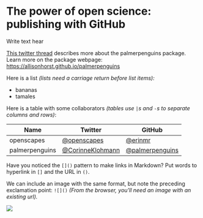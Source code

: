 # The power of open science: publishing with GitHub

Write text hear 

[This twitter thread](https://twitter.com/allison_horst/status/1287772985630191617) describes more about the palmerpenguins package. 
Learn more on the package webpage: <https://allisonhorst.github.io/palmerpenguins>

Here is a list *(lists need a carriage return before list items):*

- bananas
- tamales

Here is a table with some collaborators *(tables use `|`s and `-`s to separate columns and rows)*:


Name | Twitter | GitHub
-----|---------|--------
openscapes | [@openscapes](https://twitter.com/openscapes) | [@erinmr](https://github.com/openscapes)
palmerpenguins | [@CorinneKlohmann](https://twitter.com/CorinneKlohmann) | [@palmerpenguins](https://github.com/allisonhorst/palmerpenguins)

Have you noticed the `[]()` pattern to make links in Markdown? Put words to hyperlink in `[]` and the URL in `()`. 

We can include an image with the same format, but note the preceding exclamation point: `![]()` *(From the browser, you'll need an image with an existing url).* 

![](https://octodex.github.com/images/labtocat.png)
